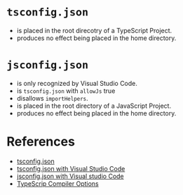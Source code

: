 # `tsconfig.json`
* is placed in the root direcotry of a TypeScript Project.
* produces no effect being placed in the home directory.

# `jsconfig.json`
* is only recognized by Visual Studio Code.
* is `tsconfig.json` with `allowJs` true
* disallows `importHelpers`.
* is placed in the root directory of a JavaScript Project.
* produces no effect being placed in the home directory.

# References
* [tsconfig.json](https://www.typescriptlang.org/docs/handbook/tsconfig-json.html)
* [tsconfig.json with Visual Studio Code](https://code.visualstudio.com/docs/languages/typescript#_tsconfigjson)
* [jsconfig.json with Visual studio Code](https://code.visualstudio.com/docs/languages/jsconfig)
* [TypeScrip Compiler Options](https://www.typescriptlang.org/docs/handbook/compiler-options.html)
